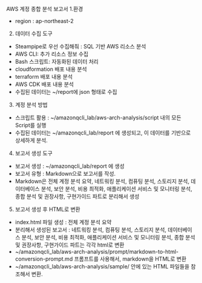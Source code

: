AWS 계정 종합 분석 보고서
1.환경
- region : ap-northeast-2

2. 데이터 수집 도구
- Steampipe로 우선 수집해줘 : SQL 기반 AWS 리소스 분석
- AWS CLI: 추가 리소스 정보 수집
- Bash 스크립트: 자동화된 데이터 처리
- cloudformation 배포 내용 분석
- terraform 배포 내용 분석
- AWS CDK 배포 내용 분석
- 수집된 데이터는 ~/report에 json 형태로 수집

3. 계정 분석 방법
- 스크립트 활용 : ~/amazonqcli_lab/aws-arch-analysis/script 내의 모든 Script를 실행
- 수집된 데이터는 ~/amazonqcli_lab/report 에 생성되고, 이 데이터를 기반으로 상세하게 분석.
  
4. 보고서 생성 도구
- 보고서 생성 : ~/amazonqcli_lab/report 에 생성
- 보고서 유형 : Markdown으로 보고서를 작성.
- Markdown은 전체 계정 분석 요약, 네트워킹 분석, 컴퓨팅 분석, 스토리지 분석, 데이터베이스 분석, 보안 분석, 비용 최적화, 애플리케이션 서비스 및 모니터링 분석, 종합 분석 및 권장사항, 구현가이드 파트로 분리해서 생성


5. 보고서 생성 후 HTML로 변환
- index.html 파일 생성 : 전체 계정 분석 요약
- 분리해서 생성된 보고서 : 네트워킹 분석, 컴퓨팅 분석, 스토리지 분석, 데이터베이스 분석, 보안 분석, 비용 최적화, 애플리케이션 서비스 및 모니터링 분석, 종합 분석 및 권장사항, 구현가이드 파트는 각각 html로 변환
- ~/amazonqcli_lab/aws-arch-analysis/prompt/markdown-to-html-conversion-prompt.md 프롬프트를 사용해서, markdown을 HTML로 변환
- ~/amazonqcli_lab/aws-arch-analysis/sample/ 안에 있는 HTML 파일들을 참조해서 변환.

